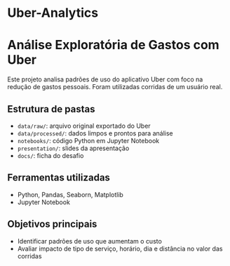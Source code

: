 # Uber-Analytics

# Análise Exploratória de Gastos com Uber

Este projeto analisa padrões de uso do aplicativo Uber com foco na redução de gastos pessoais. Foram utilizadas corridas de um usuário real.

## Estrutura de pastas

- `data/raw/`: arquivo original exportado do Uber
- `data/processed/`: dados limpos e prontos para análise
- `notebooks/`: código Python em Jupyter Notebook
- `presentation/`: slides da apresentação
- `docs/`: ficha do desafio

## Ferramentas utilizadas

- Python, Pandas, Seaborn, Matplotlib
- Jupyter Notebook

## Objetivos principais

- Identificar padrões de uso que aumentam o custo
- Avaliar impacto de tipo de serviço, horário, dia e distância no valor das corridas
